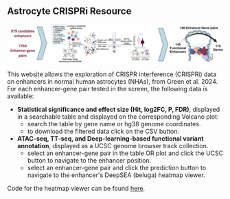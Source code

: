 ## Astrocyte CRISPRi Resource

![pipeline](./docs/Website_Fig.jpg)

This website allows the exploration of CRISPR interference (CRISPRi) data on enhancers in normal human astrocytes (NHAs), from Green et al. 2024.
For each enhancer-gene pair tested in the screen, the following data is available:

- **Statistical significance and effect size (Hit, log2FC, P, FDR)**, displayed in a searchable table and displayed on the corresponding Volcano plot:
    - search the table by gene name or hg38 genome coordinates.
    - to download the filtered data click on the CSV button.
- **ATAC-seq, TT-seq, and Deep-learning-based functional variant annotation**, displayed as a UCSC genome browser track collection.
    - select an enhancer-gene pair in the table OR plot and click the UCSC button to navigate to the enhancer position.
    - select an enhancer-gene pair and click the prediction button to navigate to the enhancer's DeepSEA (beluga) heatmap viewer.

 Code for the heatmap viewer can be found  [here](https://github.com/VoineaguLabUNSW/deepsea_viewer).
